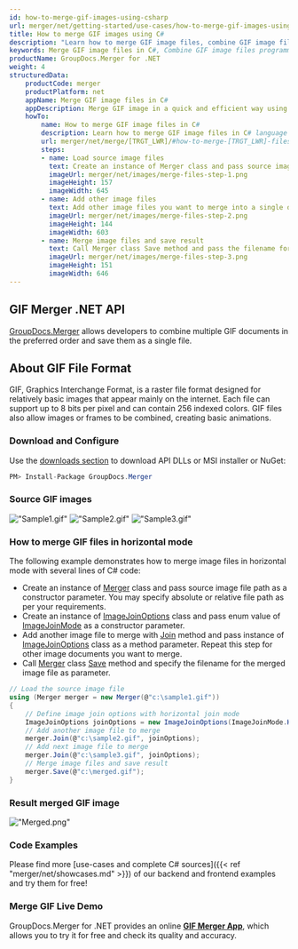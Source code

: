 ```yaml
---
id: how-to-merge-gif-images-using-csharp
url: merger/net/getting-started/use-cases/how-to-merge-gif-images-using-csharp
title: How to merge GIF images using C#
description: "Learn how to merge GIF image files, combine GIF image files into one file programmatically in C# language using GroupDocs.Merger for .NET library."
keywords: Merge GIF image files in C#, Combine GIF image files programmatically
productName: GroupDocs.Merger for .NET
weight: 4
structuredData:
    productCode: merger
    productPlatform: net
    appName: Merge GIF image files in C#
    appDescription: Merge GIF image in a quick and efficient way using C# language and GroupDocs.Merger for .NET API, without the use of any third-party software like Microsoft or Open Office.
    howTo:
        name: How to merge GIF image files in C# 
        description: Learn how to merge GIF image files in C# language and GroupDocs.Merger for .NET API, without the use of any third-party software like Microsoft or Open Office.
        url: merger/net/merge/[TRGT_LWR]/#how-to-merge-[TRGT_LWR]-files-in-c
        steps:
        - name: Load source image files 
          text: Create an instance of Merger class and pass source image file path as a constructor parameter. You may specify absolute or relative file path as per your requirements. 
          imageUrl: merger/net/images/merge-files-step-1.png
          imageHeight: 157
          imageWidth: 645
        - name: Add other image files
          text: Add other image files you want to merge into a single document with Join method of Merger class.
          imageUrl: merger/net/images/merge-files-step-2.png
          imageHeight: 144
          imageWidth: 603
        - name: Merge image files and save result 
          text: Call Merger class Save method and pass the filename for the resultant image file as parameter.
          imageUrl: merger/net/images/merge-files-step-3.png
          imageHeight: 151
          imageWidth: 646
---
```


## GIF Merger .NET API

[GroupDocs.Merger](https://products.groupdocs.com/merger/net) allows developers to combine multiple GIF documents in the preferred order and save them as a single file.

## About GIF File Format

GIF, Graphics Interchange Format, is a raster file format designed for relatively basic images that appear mainly on the internet. Each file can support up to 8 bits per pixel and can contain 256 indexed colors. GIF files also allow images or frames to be combined, creating basic animations.

### Download and Configure

Use the [downloads section](https://downloads.groupdocs.com/merger/net) to download API DLLs or MSI installer or NuGet:
```csharp
PM> Install-Package GroupDocs.Merger
```

### Source GIF images

!["Sample1.gif"](/merger/net/images/jpg/sample1.jpg)
!["Sample2.gif"](/merger/net/images/jpg/sample2.jpg)
!["Sample3.gif"](/merger/net/images/jpg/sample3.jpg)

### How to merge GIF files in horizontal mode

The following example demonstrates how to merge image files in horizontal mode with several lines of C# code:

* Create an instance of [Merger](https://reference.groupdocs.com/merger/net/groupdocs.merger/merger) class and pass source image file path as a constructor parameter. You may specify absolute or relative file path as per your requirements.
* Create an instance of [ImageJoinOptions](https://reference.groupdocs.com/merger/net/groupdocs.merger.domain.options/imagejoinoptions) class and pass enum value of [ImageJoinMode](https://reference.groupdocs.com/merger/net/groupdocs.merger.domain.options/imagejoinmode) as a constructor parameter.
* Add another image file to merge with [Join](https://reference.groupdocs.com/merger/net/groupdocs.merger/merger/join) method and pass instance of [ImageJoinOptions](https://reference.groupdocs.com/merger/net/groupdocs.merger.domain.options/imagejoinoptions) class as a method parameter. Repeat this step for other image documents you want to merge.
* Call [Merger](https://reference.groupdocs.com/merger/net/groupdocs.merger/merger) class [Save](https://reference.groupdocs.com/merger/net/groupdocs.merger/merger/save) method and specify the filename for the merged image file as parameter.

```csharp
// Load the source image file
using (Merger merger = new Merger(@"c:\sample1.gif"))
{
    // Define image join options with horizontal join mode
    ImageJoinOptions joinOptions = new ImageJoinOptions(ImageJoinMode.Horizontal);
    // Add another image file to merge
    merger.Join(@"c:\sample2.gif", joinOptions);
    // Add next image file to merge
    merger.Join(@"c:\sample3.gif", joinOptions);
    // Merge image files and save result
    merger.Save(@"c:\merged.gif");
}
```

### Result merged GIF image

!["Merged.png"](/merger/net/images/jpg/merged_horizontal.jpg)

### Code Examples

Please find more [use-cases and complete C# sources]({{< ref "merger/net/showcases.md" >}}) of our backend and frontend examples and try them for free!

### Merge GIF Live Demo

GroupDocs.Merger for .NET provides an online [**GIF Merger App**](https://products.groupdocs.app/merger/gif), which allows you to try it for free and check its quality and accuracy.